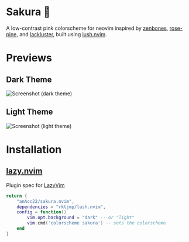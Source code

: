 # Sakura 🌸

A low-contrast pink colorscheme for neovim inspired by [zenbones](https://github.com/mcchrish/zenbones.nvim),
[rose-pine](https://github.com/rose-pine/neovim), and [lackluster](https://github.com/slugbyte/lackluster.nvim),
built using [lush.nvim](https://github.com/rktjmp/lush.nvim).

# Previews

## Dark Theme
![Screenshot (dark theme)](screenshots/dark_theme_ss.png)

## Light Theme
![Screenshot (light theme)](screenshots/light_theme_ss.png)

# Installation

## [lazy.nvim](https://github.com/folke/lazy.nvim)

Plugin spec for [LazyVim](https://github.com/folke/lazy.nvim)

```lua
return {
    "anAcc22/sakura.nvim",
    dependencies = "rktjmp/lush.nvim",
    config = function()
        vim.opt.background = "dark" -- or "light"
        vim.cmd('colorscheme sakura') -- sets the colorscheme
    end
}
```

